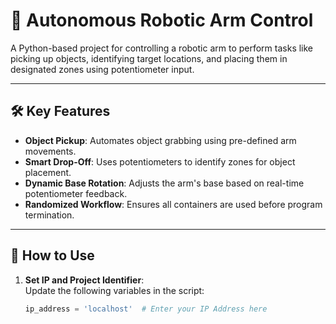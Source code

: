 

# 🤖 Autonomous Robotic Arm Control  

A Python-based project for controlling a robotic arm to perform tasks like picking up objects, identifying target locations, and placing them in designated zones using potentiometer input.  

---

## 🛠️ **Key Features**  
- **Object Pickup**: Automates object grabbing using pre-defined arm movements.  
- **Smart Drop-Off**: Uses potentiometers to identify zones for object placement.  
- **Dynamic Base Rotation**: Adjusts the arm's base based on real-time potentiometer feedback.  
- **Randomized Workflow**: Ensures all containers are used before program termination.  

---

## 🚀 **How to Use**  
1. **Set IP and Project Identifier**:  
   Update the following variables in the script:  
   ```python
   ip_address = 'localhost'  # Enter your IP Address here
